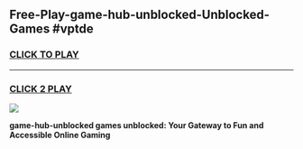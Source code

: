 
## Free-Play-game-hub-unblocked-Unblocked-Games #vptde
<h3>
<a href="https://news.freeplayer.one?title=game-hub-unblocked&ref=8M">CLICK TO PLAY</a></h3>
<hr>

<h3>
<a href="https://news.freeplayer.one?title=game-hub-unblocked&ref=8M">CLICK 2 PLAY</a>
  
</h3>

<a href="https://news.freeplayer.one?title=game-hub-unblocked&ref=8M"><img src="https://clearcache.store/games.png"></a>


**game-hub-unblocked games unblocked: Your Gateway to Fun and Accessible Online Gaming**
